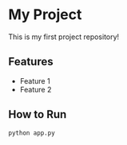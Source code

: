 # My Project

This is my first project repository!

## Features
- Feature 1
- Feature 2

## How to Run
```python app.py```
